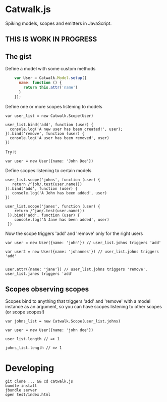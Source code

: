 # Catwalk.js

Spiking models, scopes and emitters in JavaScript.

## THIS IS WORK IN PROGRESS

## The gist

Define a model with some custom methods
```javascript
    var User = Catwalk.Model.setup({
      name: function () {
        return this.attr('name')
      }
    });
```   
Define one or more scopes listening to models

    var user_list = new Catwalk.Scope(User)
    
    user_list.bind('add', function (user) {
      console.log('A new user has been created!', user);
    }).bind('remove', function (user) {
      console.log('A user has been removed', user)
    })
    
Try it

    var user = new User({name: 'John Doe'})
    
Define scopes listening to certain models

    user_list.scope('johns', function (user) {
       return /^joh/.test(user.name())
    }).bind('add', function (user) {
       console.log('A John has been added', user)
    })
    
    user_list.scope('janes', function (user) {
        return /^jan/.test(user.name())
     }).bind('add', function (user) {
        console.log('A Jane has been added', user)
     })
   
Now the scope triggers 'add' and 'remove' only for the right users

    var user = new User({name: 'john'}) // user_list.johns triggers 'add'
    
    var user2 = new User({name: 'johannes'}) // user_list.johns triggers 'add'
    
    
    user.attr({name: 'jane'}) // user_list.johns triggers 'remove'. user_list.janes triggers 'add'

    
## Scopes observing scopes

Scopes bind to anything that triggers 'add' and 'remove' with a model instance as an argument, so you can have scopes listening to other scopes (or scope scopes!)

    var johns_list = new Catwalk.Scope(user_list.johns)
    
    var user = new User({name: 'john doe'})
    
    user_list.length // => 1
    
    johns_list.length // => 1
  

# Developing

    git clone ... && cd catwalk.js
    bundle install
    jbundle server
    open test/index.html
    
    
    